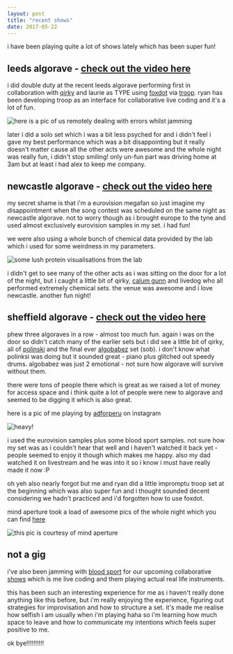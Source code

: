 ```yaml
---
layout: post
title: "recent shows"
date: 2017-05-22
---
```


i have been playing quite a lot of shows lately which has been super fun!

## leeds algorave - [check out the video here](https://www.youtube.com/watch?v=7dKn22kTW50)

i did double duty at the recent leeds algorave performing first in collaboration with [qirky](https://qirky.github.io/) and laurie as TYPE using [foxdot](http://foxdot.org/) via [troop](https://github.com/Qirky/Troop).  ryan has been developing troop as an interface for collaborative live coding and it's a lot of fun.  

![here is a pic of us remotely dealing with errors whilst jamming](https://s1.postimg.cc/5d29tyaun/foxdot1.png)

later i did a solo set which i was a bit less psyched for and i didn't feel i gave my best performance which was a bit disappointing but it really doesn't matter cause all the other acts were awesome and the whole night was really fun, i didn't stop smiling!  only un-fun part was driving home at 3am but at least i had alex to keep me company.

## newcastle algorave - [check out the video here](https://www.youtube.com/watch?v=9Z1FFZviBnQ)

my secret shame is that i'm a eurovision megafan so just imagine my disappointment when the song contest was scheduled on the same night as newcastle algorave.  not to worry though as i brought europe to the tyne and used almost exclusively eurovision samples in my set.  i had fun!  

we were also using a whole bunch of chemical data provided by the lab which i used for some weirdness in my parameters.  

![some lush protein visualisations from the lab](https://s15.postimg.cc/p7f46dvq3/Screen_Shot_2017-04-13_at_16.56.19.png)

i didn't get to see many of the other acts as i was sitting on the door for a lot of the night, but i caught a little bit of qirky, [calum gunn](http://www.calumgunn.com/) and livedog who all performed extremely chemical sets. the venue was awesome and i love newcastle.  another fun night!

## sheffield algorave - [check out the video here](https://www.youtube.com/watch?v=OY0b4BCmD2c)

phew three algoraves in a row - almost too much fun.  again i was on the door so didn't catch many of the earlier sets but i did see a little bit of qirky, all of [polinski](https://twitter.com/polinski) and the final ever [algobabez](https://twitter.com/algobbz) set (sob).  i don't know what polinksi was doing but it sounded great - piano plus glitched out speedy drums.  algobabez was just 2 emotional - not sure how algorave will survive without them.  

there were tons of people there which is great as we raised a lot of money for access space and i think quite a lot of people were new to algorave and seemed to be digging it which is also great.  

here is a pic of me playing by [adforperu](https://www.instagram.com/adforperu/) on instagram
   
![heavy!](https://s13.postimg.cc/p5ots2bzb/heavy_lifting_sheffield_algo.png)

i used the eurovision samples plus some blood sport samples.  not sure how my set was as i couldn't hear that well and i haven't watched it back yet - people seemed to enjoy it though which makes me happy.  also my dad watched it on livestream and he was into it so i know i must have really made it now :P  

oh yeh also nearly forgot but me and ryan did a little impromptu troop set at the beginning which was also super fun and i thought sounded decent considering we hadn't practiced and i'd forgotten how to use foxdot.

mind aperture took a load of awesome pics of the whole night which you can find [here](https://www.facebook.com/pg/mindaperture.art/photos/?tab=album&album_id=1687994421501579)
   
![this pic is courtesy of mind aperture](https://s18.postimg.cc/olzc20fix/18623261_1687996301501391_82691831346291889_o.jpg)

## not a gig

i've also been jamming with [blood sport](https://en-gb.facebook.com/bloodsportband/) for our upcoming collaborative [shows](https://heavy-lifting.github.io/shows.html) which is me live coding and them playing actual real life instruments.  

this has been such an interesting experience for me as i haven't really done anything like this before, but i'm really enjoying the experience, figuring out strategies for improvisation and how to structure a set.  it's made me realise how selfish i am usually when i'm playing haha so i'm learning how much space to leave and how to communicate my intentions which feels super positive to me.
   
ok bye!!!!!!!!!!
